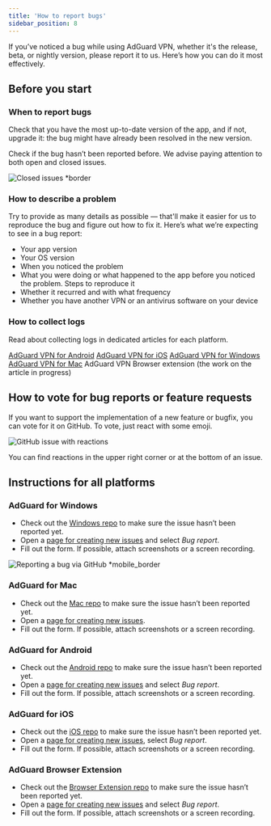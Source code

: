 ```yaml
---
title: 'How to report bugs'
sidebar_position: 8
---
```


If you’ve noticed a bug while using AdGuard VPN, whether it's the release, beta, or nightly version, please report it to us. Here’s how you can do it most effectively.

## Before you start

### When to report bugs

Check that you have the most up-to-date version of the app, and if not, upgrade it: the bug might have already been resolved in the new version.

Check if the bug hasn’t been reported before. We advise paying attention to both open and closed issues.

![Closed issues *border](cdn.adguardvpn.com/content/kb/vpn/general/closed.png) 

### How to describe a problem

Try to provide as many details as possible — that'll make it easier for us to reproduce the bug and figure out how to fix it. Here’s what we’re expecting to see in a bug report:

* Your app version
* Your OS version
* When you noticed the problem
* What you were doing or what happened to the app before you noticed the problem. Steps to reproduce it
* Whether it recurred and with what frequency
* Whether you have another VPN or an antivirus software on your device

### How to collect logs

Read about collecting logs in dedicated articles for each platform.

[AdGuard VPN for Android](/adguard-vpn-for-android/solving-problems/logs.md)
[AdGuard VPN for iOS](/adguard-vpn-for-ios/solving-problems/logs.md)
[AdGuard VPN for Windows](/adguard-vpn-for-windows/solving-problems/logs.md)
[AdGuard VPN for Mac](/adguard-vpn-for-mac/solving-problems/logs.md) 
AdGuard VPN Browser extension (the work on the article in progress)

## How to vote for bug reports or feature requests

If you want to support the implementation of a new feature or bugfix, you can vote for it on GitHub. To vote, just react with some emoji.

![GitHub issue with reactions](https://cdn.adguardvpn.com/content/kb/ad_blocker/general/github_reaction.png)

You can find reactions in the upper right corner or at the bottom of an issue.

## Instructions for all platforms

### AdGuard for Windows

* Check out the [Windows repo](https://github.com/AdguardTeam/AdGuardVPNforWindows/issues) to make sure the issue hasn’t been reported yet.
* Open a [page for creating new issues](https://github.com/AdguardTeam/AdguardVPNForWindows/issues/new/choose) and select *Bug report*.
* Fill out the form. If possible, attach screenshots or a screen recording.

![Reporting a bug via GitHub *mobile_border](cdn.adguardvpn.com/content/kb/vpn/general/bug-rep.png)

### AdGuard for Mac

* Check out the [Mac repo](https://github.com/AdguardTeam/AdGuardVPNforMac/issues) to make sure the issue hasn’t been reported yet.
* Open a [page for creating new issues](https://github.com/AdguardTeam/AdguardVPNForMac/issues/new). 
* Fill out the form. If possible, attach screenshots or a screen recording.

### AdGuard for Android

* Check out the [Android repo](https://github.com/AdguardTeam/AdGuardVPNforAndroid/issues) to make sure the issue hasn’t been reported yet.
* Open a [page for creating new issues](https://github.com/AdguardTeam/AdguardVPNForAndroid/issues/new/choose) and select *Bug report*.
* Fill out the form. If possible, attach screenshots or a screen recording.

### AdGuard for iOS

* Check out the [iOS repo](https://github.com/AdguardTeam/AdGuardVPNforiOS/issues) to make sure the issue hasn’t been reported yet.
* Open a [page for creating new issues](https://github.com/AdguardTeam/AdguardVPNForiOS/issues/new/choose), select *Bug report*. 
* Fill out the form. If possible, attach screenshots or a screen recording.

### AdGuard Browser Extension

* Check out the [Browser Extension repo](https://github.com/AdguardTeam/AdGuardVPNExtension/issues) to make sure the issue hasn’t been reported yet.
* Open a [page for creating new issues](https://github.com/AdguardTeam/AdGuardVPNExtension/issues/new/choose) and select *Bug report*. 
* Fill out the form. If possible, attach screenshots or a screen recording.
